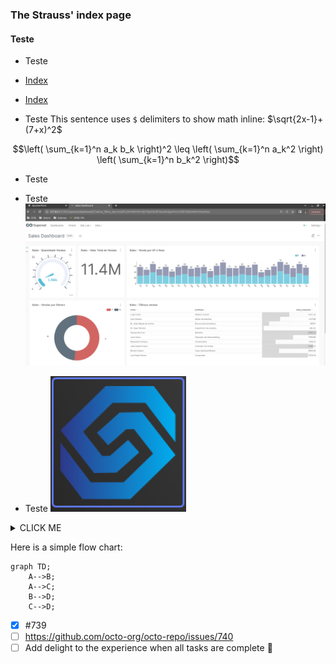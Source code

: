 ### The Strauss' index page

#### Teste

- Teste
- [Index](index.md)
- [Index](https://github.com/stra-uss/stra-uss.github.io/blob/main/index.md)
  
- Teste
This sentence uses `$` delimiters to show math inline:  $\sqrt{2x-1}+(7+x)^2$

$$\left( \sum_{k=1}^n a_k b_k \right)^2 \leq \left( \sum_{k=1}^n a_k^2 \right) \left( \sum_{k=1}^n b_k^2 \right)$$

- Teste
<script src="https://gist.github.com/stra-uss/f0ba27058beccdb6b33b83a83ca1b5b0.js"></script>


- Teste
![Apache Superset](./figs/rta/apache-superset-sales.png)


- Teste
![logo](./figs/icons/strauss-logo.png)



<details><summary>CLICK ME</summary>
<p>

#### We can hide anything, even code!

```ruby
   puts "Hello World"
```

</p>
</details>



Here is a simple flow chart:

```mermaid
graph TD;
    A-->B;
    A-->C;
    B-->D;
    C-->D;
```



- [x] #739
- [ ] https://github.com/octo-org/octo-repo/issues/740
- [ ] Add delight to the experience when all tasks are complete :tada: